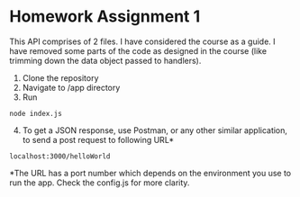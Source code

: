 # Homework Assignment 1
This API comprises of 2 files. I have considered the course as a guide.
I have removed some parts of the code as designed in the course (like trimming down the data object passed to handlers).
 
1. Clone the repository
2. Navigate to /app directory
3. Run 
```
node index.js
```
4. To get a JSON response, use Postman, or any other similar application, to send a post request to following URL*
```
localhost:3000/helloWorld
```

*The URL has a port number which depends on the environment you use to run the app. Check the config.js for more clarity.
